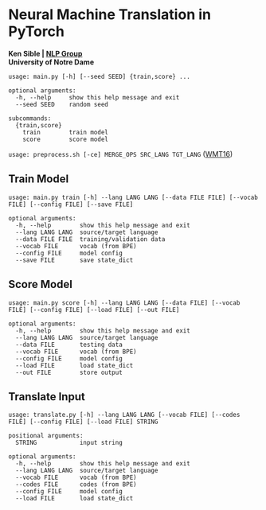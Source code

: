 # Neural Machine Translation in PyTorch
**Ken Sible | [NLP Group](https://nlp.nd.edu)**<br>
**University of Notre Dame**

```
usage: main.py [-h] [--seed SEED] {train,score} ...

optional arguments:
  -h, --help     show this help message and exit
  --seed SEED    random seed

subcommands:
  {train,score}
    train        train model
    score        score model
```

`usage: preprocess.sh [-ce] MERGE_OPS SRC_LANG TGT_LANG` ([WMT16](https://www.statmt.org/wmt16/))

## Train Model
```
usage: main.py train [-h] --lang LANG LANG [--data FILE FILE] [--vocab FILE] [--config FILE] [--save FILE]

optional arguments:
  -h, --help        show this help message and exit
  --lang LANG LANG  source/target language
  --data FILE FILE  training/validation data
  --vocab FILE      vocab (from BPE)
  --config FILE     model config
  --save FILE       save state_dict
```

## Score Model
```
usage: main.py score [-h] --lang LANG LANG [--data FILE] [--vocab FILE] [--config FILE] [--load FILE] [--out FILE]

optional arguments:
  -h, --help        show this help message and exit
  --lang LANG LANG  source/target language
  --data FILE       testing data
  --vocab FILE      vocab (from BPE)
  --config FILE     model config
  --load FILE       load state_dict
  --out FILE        store output
```

## Translate Input
```
usage: translate.py [-h] --lang LANG LANG [--vocab FILE] [--codes FILE] [--config FILE] [--load FILE] STRING

positional arguments:
  STRING            input string

optional arguments:
  -h, --help        show this help message and exit
  --lang LANG LANG  source/target language
  --vocab FILE      vocab (from BPE)
  --codes FILE      codes (from BPE)
  --config FILE     model config
  --load FILE       load state_dict
```
